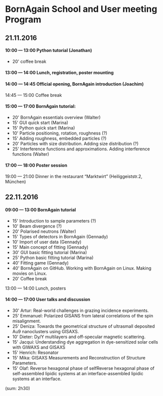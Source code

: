 # BornAgain School and User meeting Program

## 21.11.2016
#### 10:00 — 13:00 Python tutorial (Jonathan)

- 20' coffee break

#### 13:00 — 14:00 Lunch, registration, poster mounting

#### 14:00 — 14:45 Official opening, BornAgain introduction (Joachim)

14:45 — 15:00 Coffee break

#### 15:00 — 17:00 BornAgain tutorial:

- 20' BornAgain essentials overview (Walter)
- 15' GUI quick start (Marina)
- 15' Python quick start (Marina)
- 10' Particle positioning, rotation, roughness (?)
- 15' Adding roughness, embedded particles (?)
- 20' Particles with size distribution. Adding size distribution (?)
- 25' Interference functions and approximations. Adding interference functions (Walter)

#### 17:00 — 18:00 Poster session

19:00 — 21:00 Dinner in the restaurant “Marktwirt” (Heiliggeiststr.2, München)

## 22.11.2016
#### 09:00 — 13:00 BornAgain tutorial

- 15' Introduction to sample parameters (?)
- 10' Beam divergence (?)
- 20' Polarised neutrons (Walter)
- 15' Types of detectors in BornAgain (Gennady)
- 10' Import of user data (Gennady)
- 15' Main concept of fitting (Gennady)
- 30' GUI basic fitting tutorial (Marina)
- 25' Python basic fitting tutorial (Marina)
- 40' Fitting game (Gennady)
- 40' BornAgain on GitHub. Working with BornAgain on Linux. Making movies on Linux. 
- 20' Coffee break

13:00 — 14:00 Lunch, posters

#### 14:00 — 17:00 User talks and discussion

- 30' Artur: Real-world challenges in grazing incidence experiments.
- 25' Emmanuel: Polarized GISANS from lateral correlations of the spin misalignment.
- 25' Deniza: Towards the geometrical structure of ultrasmall deposited Au9 nanoclusters using GISAXS.
- 10' Dieter: Dy/Y multilayers and off-specular magnetic scattering.
- 15' Jacqui: Understanding dye aggregation in dye-sensitized solar cells with GIWAXS and GISAXS
- 15' Henrich: Resonator
- 15' Mika: GISAXS Measurements and Reconstruction of Structure Parameters.
- 15' Olaf: Reverse hexagonal phase of selfReverse hexagonal phase of self-assembled lipidic systems at an interface-assembled lipidic systems at an interface.

(sum: 2h30)

